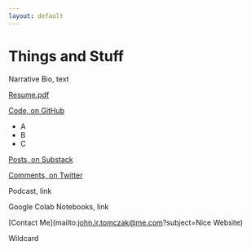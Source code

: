 ```yaml
---
layout: default
---
```


# Things and Stuff

Narrative Bio, text

[Resume.pdf](Resume.pdf)

[Code, on GitHub](https://github.com/johntomczak)

* A
* B
* C

[Posts, on Substack](https://jjtposts.substack.com/people/1046252-john)

[Comments, on Twitter](https://twitter.com/JJT1996)

Podcast, link

Google Colab Notebooks, link

[Contact Me](mailto:john.jr.tomczak@me.com?subject=Nice Website)

Wildcard
